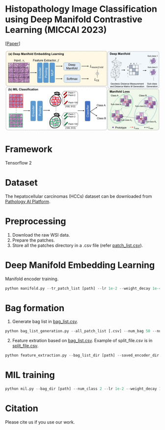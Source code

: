 # Histopathology Image Classification using Deep Manifold Contrastive Learning (MICCAI 2023)

[[Paper](https://arxiv.org/abs/2306.14459)]

<p align="center">
  <img src="Fig.2_1.jpg"  >
</p>

# Framework 
Tensorflow 2

# Dataset 
The hepatocellular carcinomas (HCCs) dataset can be downloaded from [Pathology AI Platform](http://www.wisepaip.org/paip).

# Preprocessing
1. Download the raw WSI data.
2. Prepare the patches.
3. Store all the patches directory in a .csv file (refer [patch_list.csv](csv_example/patch_list_example.csv)).


# Deep Manifold Embedding Learning
Manifold encoder training. 
```python
python manifold.py --tr_patch_list [path] --lr 1e-2 --weight_decay 1e-4 
```


# Bag formation
1. Generate bag list in [bag_list.csv](csv_example/bag_list_example.csv).
   
```python
python bag_list_generation.py --all_patch_list [.csv] --num_bag 50 --num_patchPerbag 100 
```

2. Feature extration based on [bag_list.csv](csv_example/bag_list_example.csv).
   Example of split_file.csv is in [split_file.csv](csv_example/split_file_example.csv).
```python
python feature_extraction.py --bag_list_dir [path] --saved_encoder_dir [path] --split_file [.csv]
```
   
# MIL training 
```python
python mil.py --bag_dir [path] --num_class 2 --lr 1e-2 --weight_decay 1e-4 
```


# Citation
Please cite us if you use our work. 
